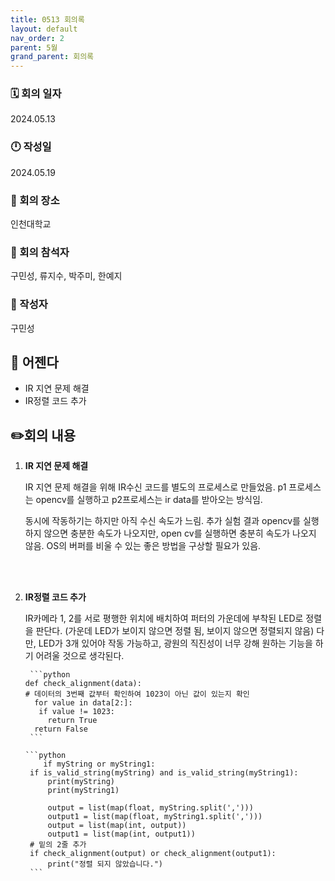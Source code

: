 ```yaml
---
title: 0513 회의록
layout: default
nav_order: 2
parent: 5월
grand_parent: 회의록
---
```


### 🗓️ 회의 일자

2024.05.13

### 🕛 작성일

2024.05.19

### 🚩 회의 장소

인천대학교

### 🤝 회의 참석자

구민성, 류지수, 박주미, 한예지

### 🙎 작성자

구민성

## 📣 어젠다

- IR 지연 문제 해결
- IR정렬 코드 추가

## ✏️회의 내용

1. **IR 지연 문제 해결**

    IR 지연 문제 해결을 위해 IR수신 코드를 별도의 프로세스로 만들었음.
    p1 프로세스는 opencv를 실행하고 p2프로세스는 ir data를 받아오는 방식임.
   
    동시에 작동하기는 하지만 아직 수신 속도가 느림. 추가 실험 결과 opencv를 실행하지 않으면 충분한 속도가 나오지만, open cv를 실행하면 충분히 속도가 나오지 않음.
    OS의 버퍼를 비울 수 있는 좋은 방법을 구상할 필요가 있음.

    <br/><br/>


3. **IR정렬 코드 추가**

    IR카메라 1, 2를 서로 평행한 위치에 배치하여 퍼터의 가운데에 부착된 LED로 정렬을 판단다. (가운데 LED가 보이지 않으면 정렬 됨, 보이지 않으면 정렬되지 않음)
    다만, LED가 3개 있어야 작동 가능하고, 광원의 직진성이 너무 강해 원하는 기능을 하기 어려울 것으로 생각된다.

        ```python
       def check_alignment(data):
       # 데이터의 3번째 값부터 확인하여 1023이 아닌 값이 있는지 확인
         for value in data[2:]:
          if value != 1023:
            return True
         return False    
        ```

       ```python
           if myString or myString1:
        if is_valid_string(myString) and is_valid_string(myString1):
            print(myString)
            print(myString1)
            
            output = list(map(float, myString.split(',')))
            output1 = list(map(float, myString1.split(',')))
            output = list(map(int, output))
            output1 = list(map(int, output1))
        # 밑의 2줄 추가
        if check_alignment(output) or check_alignment(output1):
            print("정렬 되지 않았습니다.") 
        ```
   
  
        
  <br/><br/>
